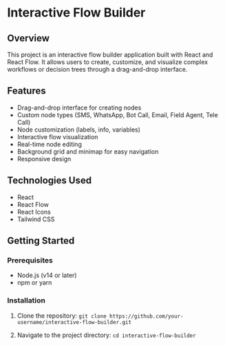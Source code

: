 # Interactive Flow Builder

## Overview

This project is an interactive flow builder application built with React and React Flow. It allows users to create, customize, and visualize complex workflows or decision trees through a drag-and-drop interface.

## Features

- Drag-and-drop interface for creating nodes
- Custom node types (SMS, WhatsApp, Bot Call, Email, Field Agent, Tele Call)
- Node customization (labels, info, variables)
- Interactive flow visualization
- Real-time node editing
- Background grid and minimap for easy navigation
- Responsive design

## Technologies Used

- React
- React Flow
- React Icons
- Tailwind CSS

## Getting Started

### Prerequisites

- Node.js (v14 or later)
- npm or yarn

### Installation

1. Clone the repository:
   `git clone https://github.com/your-username/interactive-flow-builder.git`

2. Navigate to the project directory:
   `cd interactive-flow-builder`
